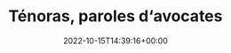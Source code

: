---
title: Ténoras, paroles d‘avocates
date: 2022-10-15T14:39:16+00:00
concerned:
  - sophie-rey-gascon
press:
  title: Public Sénat
  url: https://www.publicsenat.fr/emission/documentaire/tenoras-paroles-d-avocates-216052
---